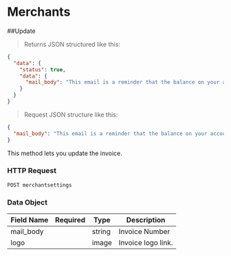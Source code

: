 # Merchants

##Update

> Returns JSON structured like this:

```json
{
  "data": {
    "status": true,
    "data": {
      "mail_body": "This email is a reminder that the balance on your account is {tag:invoice_total}. We accept MasterCard, VISA, Discover and American Express. If your payment is already on its way, we thank you and ask that you please disregard this notice. If not, we would appreciate receipt of your payment as soon as possible. If you would like to further discuss the details of your account, please do not hesitate to call billing at {tag:invoice_merchant_contact}."
    }
  }
}
```

> Request JSON structure like this:

```json
{
  "mail_body": "This email is a reminder that the balance on your account is {tag:invoice_total}. We accept MasterCard, VISA, Discover and American Express. If your payment is already on its way, we thank you and ask that you please disregard this notice. If not, we would appreciate receipt of your payment as soon as possible. If you would like to further discuss the details of your account, please do not hesitate to call billing at {tag:invoice_merchant_contact}."
}
```

This method lets you update the invoice.

### HTTP Request

`POST merchantsettings`

### Data Object

Field Name | Required | Type | Description
---------|-----|------|------
mail_body|  | string | Invoice Number
logo | | image | Invoice logo link.